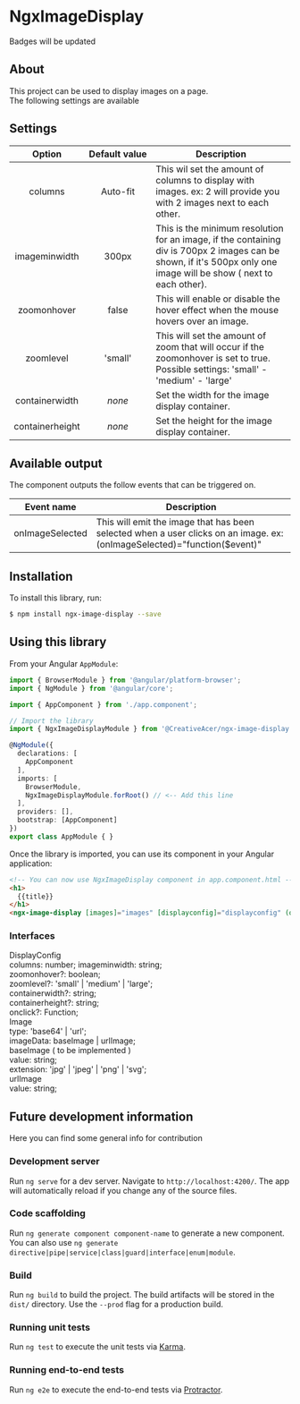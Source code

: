 # NgxImageDisplay

Badges will be updated

## About
This project can be used to display images on a page.  
The following settings are available  

## Settings
  
Option | Default&#160;value | Description
:---:|:---:|---
columns | Auto-fit | This wil set the amount of columns to display with images. ex: 2 will provide you with 2 images next to each other.
imageminwidth | 300px | This is the minimum resolution for an image, if the containing div is 700px 2 images can be shown, if it's 500px only one image will be show ( next to each other).
zoomonhover | false | This will enable or disable the hover effect when the mouse hovers over an image.
zoomlevel | 'small' | This will set the amount of zoom that will occur if the zoomonhover is set to true. Possible settings: 'small' - 'medium' - 'large'
containerwidth | *none* | Set the width for the image display container.
containerheight | *none* | Set the height for the image display container.

## Available output

The component outputs the follow events that can be triggered on.

Event&#160;name | Description
:---:|---
onImageSelected | This will emit the image that has been selected when a user clicks on an image. ex: (onImageSelected)="function($event)"

## Installation

To install this library, run:

```bash
$ npm install ngx-image-display --save
```

## Using this library

From your Angular `AppModule`:

```typescript
import { BrowserModule } from '@angular/platform-browser';
import { NgModule } from '@angular/core';

import { AppComponent } from './app.component';

// Import the library
import { NgxImageDisplayModule } from '@CreativeAcer/ngx-image-display';

@NgModule({
  declarations: [
    AppComponent
  ],
  imports: [
    BrowserModule,
    NgxImageDisplayModule.forRoot() // <-- Add this line
  ],
  providers: [],
  bootstrap: [AppComponent]
})
export class AppModule { }
```

Once the library is imported, you can use its component in your Angular application:

```html
<!-- You can now use NgxImageDisplay component in app.component.html -->
<h1>
  {{title}}
</h1>
<ngx-image-display [images]="images" [displayconfig]="displayconfig" (onImageSelected)="logImage($event)"></ngx-image-display>
```  

### Interfaces

DisplayConfig  
    columns: number;
    imageminwidth: string;  
    zoomonhover?: boolean;  
    zoomlevel?: 'small' | 'medium' | 'large';  
    containerwidth?: string;  
    containerheight?: string;  
    onclick?: Function;  
Image  
    type: 'base64' | 'url';  
    imageData: baseImage | urlImage;  
baseImage ( to be implemented )  
    value: string;  
    extension: 'jpg' | 'jpeg' | 'png' | 'svg';  
urlImage  
    value: string;  


## Future development information

Here you can find some general info for contribution

### Development server

Run `ng serve` for a dev server. Navigate to `http://localhost:4200/`. The app will automatically reload if you change any of the source files.

### Code scaffolding

Run `ng generate component component-name` to generate a new component. You can also use `ng generate directive|pipe|service|class|guard|interface|enum|module`.

### Build

Run `ng build` to build the project. The build artifacts will be stored in the `dist/` directory. Use the `--prod` flag for a production build.

### Running unit tests

Run `ng test` to execute the unit tests via [Karma](https://karma-runner.github.io).

### Running end-to-end tests

Run `ng e2e` to execute the end-to-end tests via [Protractor](http://www.protractortest.org/).

